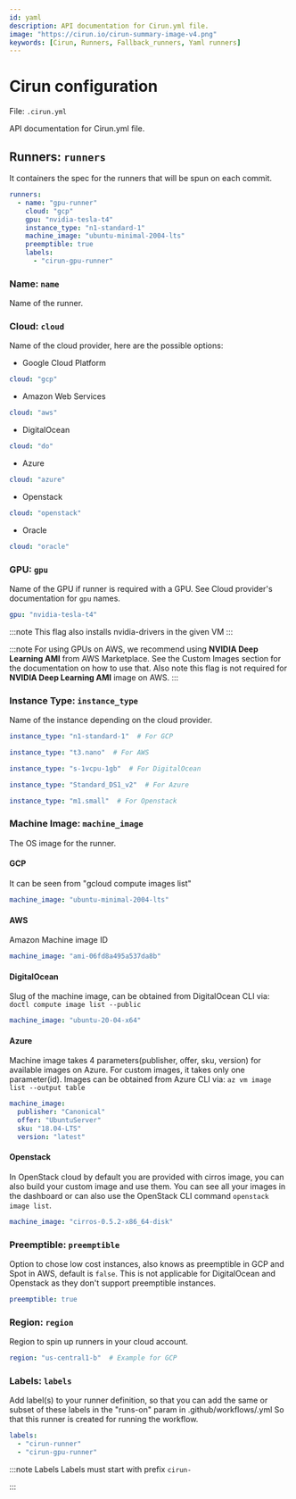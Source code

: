 ```yaml
---
id: yaml
description: API documentation for Cirun.yml file.
image: "https://cirun.io/cirun-summary-image-v4.png"
keywords: [Cirun, Runners, Fallback_runners, Yaml runners]
---
```


# Cirun configuration

<head>
  <body className="other-extra-body-class" />
  <title>Cirun Docs</title>
  <meta data-rh="true" name="twitter:card" content="summary_large_image" />
  <meta name="twitter:site" content="https://docs.cirun.io" />
  <meta name="twitter:title" content="Cirun Documentation" />
  <meta name="twitter:description" content="API documentation for Cirun.yml file." />
  <meta name="twitter:image" content="https://docs.cirun.io/img/cirun-summary-image-v4.png" />
</head>

File: `.cirun.yml`

API documentation for Cirun.yml file.

## Runners: `runners`

It containers the spec for the runners that will be spun on each commit.

```yml
runners:
  - name: "gpu-runner"
    cloud: "gcp"
    gpu: "nvidia-tesla-t4"
    instance_type: "n1-standard-1"
    machine_image: "ubuntu-minimal-2004-lts"
    preemptible: true
    labels:
      - "cirun-gpu-runner"
```

### Name: `name`

Name of the runner.

### Cloud: `cloud`

Name of the cloud provider, here are the possible options:

- Google Cloud Platform

```yml
cloud: "gcp"
```

- Amazon Web Services

```yml
cloud: "aws"
```

- DigitalOcean

```yml
cloud: "do"
```

- Azure

```yml
cloud: "azure"
```

- Openstack

```yml
cloud: "openstack"
```

- Oracle

```yml
cloud: "oracle"
```

### GPU: `gpu`

Name of the GPU if runner is required with a GPU. See Cloud provider's
documentation for `gpu` names.

```yml
gpu: "nvidia-tesla-t4"
```

:::note
This flag also installs nvidia-drivers in the given VM
:::

:::note
For using GPUs on AWS, we recommend using **NVIDIA Deep Learning AMI** from AWS
Marketplace. See the Custom Images section for the documentation on how to use
that. Also note this flag is not required for **NVIDIA Deep Learning AMI** image
on AWS.
:::

### Instance Type: `instance_type`

Name of the instance depending on the cloud provider.

```yml
instance_type: "n1-standard-1"  # For GCP
```

```yml
instance_type: "t3.nano"  # For AWS
```

```yml
instance_type: "s-1vcpu-1gb"  # For DigitalOcean
```

```yml
instance_type: "Standard_DS1_v2"  # For Azure
```

```yml
instance_type: "m1.small"  # For Openstack
```

### Machine Image: `machine_image`

The OS image for the runner.

#### GCP

It can be seen from "gcloud compute images list"

```yml
machine_image: "ubuntu-minimal-2004-lts"
```

#### AWS

Amazon Machine image ID

```yml
machine_image: "ami-06fd8a495a537da8b"
```

#### DigitalOcean

Slug of the machine image, can be obtained from DigitalOcean CLI via:
`doctl compute image list --public`

```yml
machine_image: "ubuntu-20-04-x64"
```

#### Azure

Machine image takes 4 parameters(publisher, offer, sku, version) for available images on Azure. For custom images, it takes only one parameter(id). Images can be obtained from Azure CLI via:
`az vm image list --output table`

```yml
machine_image:
  publisher: "Canonical"
  offer: "UbuntuServer"
  sku: "18.04-LTS"
  version: "latest"
```

#### Openstack

In OpenStack cloud by default you are provided with cirros image, you can also build your custom image and use them. You can see all your images in the dashboard or can also use the OpenStack CLI command `openstack image list`.

```yml
machine_image: "cirros-0.5.2-x86_64-disk"
```

### Preemptible: `preemptible`

Option to chose low cost instances, also knows as preemptible in GCP and Spot in AWS, default is `false`.
This is not applicable for DigitalOcean and Openstack as they don't support preemptible instances.

```yml
preemptible: true
```

### Region: `region`

Region to spin up runners in your cloud account.

```yml
region: "us-central1-b"  # Example for GCP
```

### Labels: `labels`

Add label(s) to your runner definition, so that you can add the same or subset of
these labels in the "runs-on" param in .github/workflows/<workflow-name />.yml
So that this runner is created for running the workflow.

```yml
labels:
  - "cirun-runner"
  - "cirun-gpu-runner"
```

:::note Labels
Labels must start with prefix `cirun-`

:::
